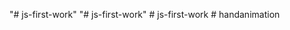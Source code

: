 "# js-first-work" 
"# js-first-work" 
#   j s - f i r s t - w o r k  
 #   h a n d a n i m a t i o n  
 